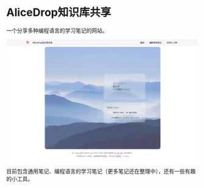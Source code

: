 # AliceDrop知识库共享

一个分享多种编程语言的学习笔记的网站。

![image-20250304225021767](./assets/image-20250304225021767.png)

目前包含通用笔记、编程语言的学习笔记（更多笔记还在整理中），还有一些有趣的小工具。
